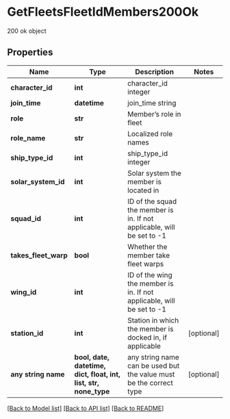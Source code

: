 # GetFleetsFleetIdMembers200Ok

200 ok object

## Properties
Name | Type | Description | Notes
------------ | ------------- | ------------- | -------------
**character_id** | **int** | character_id integer | 
**join_time** | **datetime** | join_time string | 
**role** | **str** | Member’s role in fleet | 
**role_name** | **str** | Localized role names | 
**ship_type_id** | **int** | ship_type_id integer | 
**solar_system_id** | **int** | Solar system the member is located in | 
**squad_id** | **int** | ID of the squad the member is in. If not applicable, will be set to -1 | 
**takes_fleet_warp** | **bool** | Whether the member take fleet warps | 
**wing_id** | **int** | ID of the wing the member is in. If not applicable, will be set to -1 | 
**station_id** | **int** | Station in which the member is docked in, if applicable | [optional] 
**any string name** | **bool, date, datetime, dict, float, int, list, str, none_type** | any string name can be used but the value must be the correct type | [optional]

[[Back to Model list]](../README.md#documentation-for-models) [[Back to API list]](../README.md#documentation-for-api-endpoints) [[Back to README]](../README.md)


